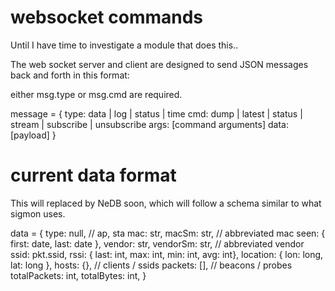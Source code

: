 # websocket commands

Until I have time to investigate a module that does this..

The web socket server and client are designed to send JSON
messages back and forth in this format:

either msg.type or msg.cmd are required.

message = {
  type: data | log | status | time
  cmd: dump | latest | status | stream | subscribe | unsubscribe
  args: [command arguments]
  data: [payload]
}

# current data format

This will replaced by NeDB soon, which will
follow a schema similar to what sigmon uses.


data = {
	type: null, // ap, sta
	mac: str,
	macSm: str, // abbreviated mac
	seen: { first: date, last: date },
	vendor: str,
	vendorSm: str, // abbreviated vendor
	ssid: pkt.ssid,
	rssi: { last: int, max: int, min: int, avg: int},
	location: { lon: long, lat: long },
	hosts: {}, // clients / ssids
	packets: [], // beacons / probes
	totalPackets: int,
	totalBytes: int,
}

